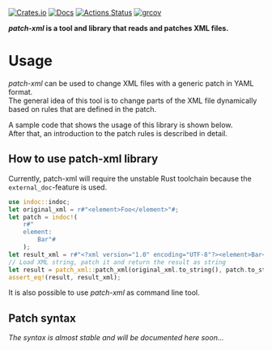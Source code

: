 [![Crates.io](https://img.shields.io/crates/v/patch-xml.svg)](https://crates.io/crates/patch-xml)
[![Docs](https://docs.rs/patch-xml/badge.svg)](https://docs.rs/crate/patch-xml/)
[![Actions Status](https://github.com/VilNeo/patch-xml/workflows/Test/badge.svg)](https://github.com/VilNeo/patch-xml/actions)
[![grcov](https://img.shields.io/codecov/c/github/VilNeo/patch-xml)](https://github.com/VilNeo/patch-xml/actions)

***patch-xml* is a tool and library that reads and patches XML files.**

# Usage

*patch-xml* can be used to change XML files with a generic patch in YAML format.\
The general idea of this tool is to change parts of the XML file dynamically based on rules that are defined in the patch.

A sample code that shows the usage of this library is shown below.\
After that, an introduction to the patch rules is described in detail.

## How to use patch-xml library

Currently, patch-xml will require the unstable Rust toolchain because the ```external_doc```-feature is used.

```rust
use indoc::indoc;
let original_xml = r#"<element>Foo</element>"#;
let patch = indoc!(
    r#"
    element:
        Bar"#
    );
let result_xml = r#"<?xml version="1.0" encoding="UTF-8"?><element>Bar</element>"#;
// Load XML string, patch it and return the result as string
let result = patch_xml::patch_xml(original_xml.to_string(), patch.to_string()).unwrap();
assert_eq!(result, result_xml);
```
It is also possible to use *patch-xml* as command line tool.

## Patch syntax
*The syntax is almost stable and will be documented here soon...*